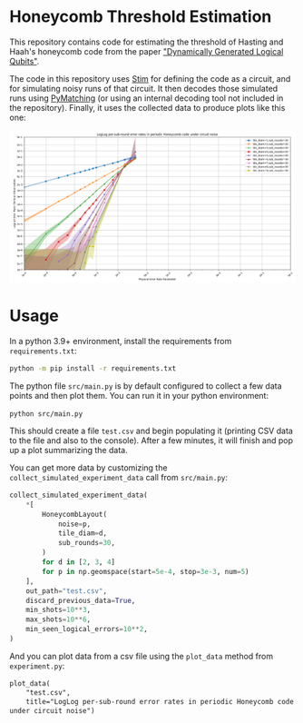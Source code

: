 # Honeycomb Threshold Estimation

This repository contains code for estimating the threshold of Hasting and Haah's honeycomb code
from the paper ["Dynamically Generated Logical Qubits"](https://arxiv.org/abs/2107.02194).

The code in this repository uses [Stim](https://github.com/quantumlib/Stim) for defining the code
as a circuit, and for simulating noisy runs of that circuit.
It then decodes those simulated runs using [PyMatching](https://github.com/oscarhiggott/PyMatching/issues)
(or using an internal decoding tool not included in the repository).
Finally, it uses the collected data to produce plots like this one:

![example plot](doc/plot.png)

# Usage

In a python 3.9+ environment, install the requirements from `requirements.txt`:

```bash
python -m pip install -r requirements.txt
```

The python file `src/main.py` is by default configured to collect a few data points and then plot them.
You can run it in your python environment:

```python src/main.py```

This should create a file `test.csv` and begin populating it (printing CSV data to the file and also to the console).
After a few minutes, it will finish and pop up a plot summarizing the data.

You can get more data by customizing the `collect_simulated_experiment_data` call from `src/main.py`:

```python
collect_simulated_experiment_data(
    *[
        HoneycombLayout(
            noise=p,
            tile_diam=d,
            sub_rounds=30,
        )
        for d in [2, 3, 4]
        for p in np.geomspace(start=5e-4, stop=3e-3, num=5)
    ],
    out_path="test.csv",
    discard_previous_data=True,
    min_shots=10**3,
    max_shots=10**6,
    min_seen_logical_errors=10**2,
)
```

And you can plot data from a csv file using the `plot_data` method from `experiment.py`:

```
plot_data(
    "test.csv",
    title="LogLog per-sub-round error rates in periodic Honeycomb code under circuit noise")
```
